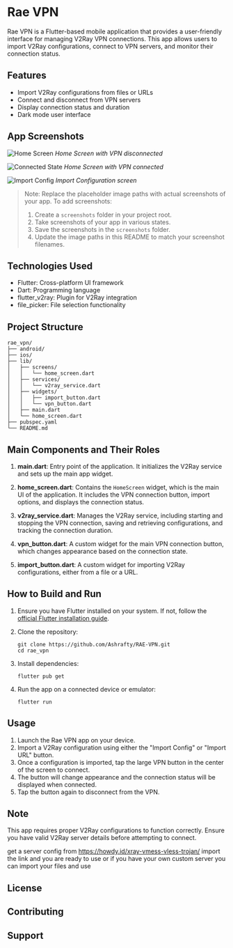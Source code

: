 # Rae VPN

Rae VPN is a Flutter-based mobile application that provides a user-friendly interface for managing V2Ray VPN connections. This app allows users to import V2Ray configurations, connect to VPN servers, and monitor their connection status.

## Features

- Import V2Ray configurations from files or URLs
- Connect and disconnect from VPN servers
- Display connection status and duration
- Dark mode user interface

## App Screenshots

![Home Screen](screenshots/home_screen.png)
*Home Screen with VPN disconnected*

![Connected State](screenshots/connected_state.png)
*Home Screen with VPN connected*

![Import Config](screenshots/import_config.png)
*Import Configuration screen*

> Note: Replace the placeholder image paths with actual screenshots of your app. To add screenshots:
> 1. Create a `screenshots` folder in your project root.
> 2. Take screenshots of your app in various states.
> 3. Save the screenshots in the `screenshots` folder.
> 4. Update the image paths in this README to match your screenshot filenames.

## Technologies Used

- Flutter: Cross-platform UI framework
- Dart: Programming language
- flutter_v2ray: Plugin for V2Ray integration
- file_picker: File selection functionality

## Project Structure

```
rae_vpn/
├── android/
├── ios/
├── lib/
│   ├── screens/
│   │   └── home_screen.dart
│   ├── services/
│   │   └── v2ray_service.dart
│   ├── widgets/
│   │   ├── import_button.dart
│   │   └── vpn_button.dart
│   ├── main.dart
│   └── home_screen.dart
├── pubspec.yaml
└── README.md
```

## Main Components and Their Roles

1. **main.dart**: Entry point of the application. It initializes the V2Ray service and sets up the main app widget.

2. **home_screen.dart**: Contains the `HomeScreen` widget, which is the main UI of the application. It includes the VPN connection button, import options, and displays the connection status.

3. **v2ray_service.dart**: Manages the V2Ray service, including starting and stopping the VPN connection, saving and retrieving configurations, and tracking the connection duration.

4. **vpn_button.dart**: A custom widget for the main VPN connection button, which changes appearance based on the connection state.

5. **import_button.dart**: A custom widget for importing V2Ray configurations, either from a file or a URL.

## How to Build and Run

1. Ensure you have Flutter installed on your system. If not, follow the [official Flutter installation guide](https://flutter.dev/docs/get-started/install).

2. Clone the repository:
   ```
   git clone https://github.com/Ashrafty/RAE-VPN.git
   cd rae_vpn
   ```

3. Install dependencies:
   ```
   flutter pub get
   ```

4. Run the app on a connected device or emulator:
   ```
   flutter run
   ```

## Usage

1. Launch the Rae VPN app on your device.
2. Import a V2Ray configuration using either the "Import Config" or "Import URL" button.
3. Once a configuration is imported, tap the large VPN button in the center of the screen to connect.
4. The button will change appearance and the connection status will be displayed when connected.
5. Tap the button again to disconnect from the VPN.

## Note

This app requires proper V2Ray configurations to function correctly. Ensure you have valid V2Ray server details before attempting to connect.

get a server config from https://howdy.id/xray-vmess-vless-trojan/ import the link and you are ready to use or if you have your own custom server you can import your files and use

## License

<!-- [Add your license information here] -->

## Contributing

<!-- [Add contribution guidelines here] -->

## Support

<!-- [Add support information or contact details here] -->
